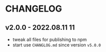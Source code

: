 # CHANGELOG

## v2.0.0 - 2022.08.11 11
* tweak all files for publishing to npm
* start use `CHANGLOG.md` since version `v5.0.0`
